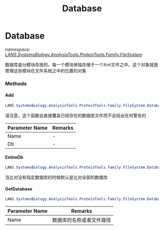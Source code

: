 ﻿---
title: Database
---

# Database
_namespace: [LANS.SystemsBiology.AnalysisTools.ProteinTools.Family.FileSystem](N-LANS.SystemsBiology.AnalysisTools.ProteinTools.Family.FileSystem.html)_

数据库是分模块存放的，每一个模块单独存储于一个Xml文件之中，这个对象就是管理这些模块在文件系统之中的位置的对象

### Methods

#### Add
```csharp
LANS.SystemsBiology.AnalysisTools.ProteinTools.Family.FileSystem.Database.Add(System.String,LANS.SystemsBiology.AnalysisTools.ProteinTools.Family.FileSystem.Family)
```
请注意，这个函数会直接覆盖已经存在的数据库文件而不会给出任何警告的

|Parameter Name|Remarks|
|--------------|-------|
|Name|-|
|Db|-|


#### EntireDb
```csharp
LANS.SystemsBiology.AnalysisTools.ProteinTools.Family.FileSystem.Database.EntireDb
```
当比对没有指定数据库的时候默认是比对全部的数据库

#### GetDatabase
```csharp
LANS.SystemsBiology.AnalysisTools.ProteinTools.Family.FileSystem.Database.GetDatabase(System.String)
```


|Parameter Name|Remarks|
|--------------|-------|
|Name|数据库的名称或者文件路径|





